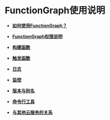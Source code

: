 # FunctionGraph使用说明<a name="ZH-CN_TOPIC_0149027439"></a>

-   **[如何使用FunctionGraph？](如何使用FunctionGraph.md)**  

-   **[FunctionGraph权限说明](FunctionGraph权限说明.md)**  

-   **[构建函数](构建函数.md)**  

-   **[触发函数](触发函数.md)**  

-   **[日志](日志.md)**  

-   **[监控](监控.md)**  

-   **[版本与别名](版本与别名.md)**  

-   **[命令行工具](命令行工具.md)**  

-   **[与其他云服务的关系](与其他云服务的关系.md)**  


